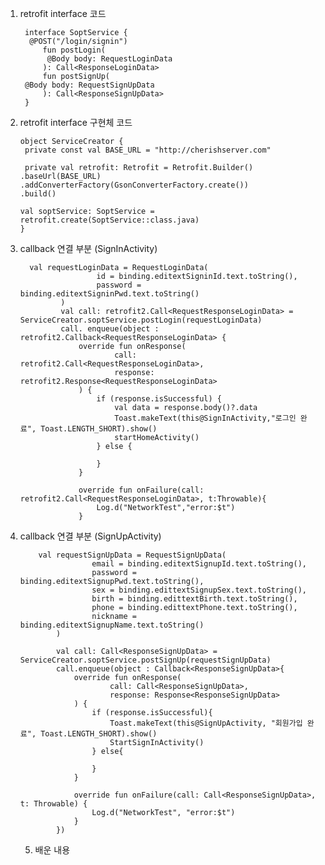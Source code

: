 1. retrofit interface 코드

        interface SoptService {
         @POST("/login/signin")
            fun postLogin(
             @Body body: RequestLoginData
            ): Call<ResponseLoginData>
            fun postSignUp(
        @Body body: RequestSignUpData
            ): Call<ResponseSignUpData>
        }
  
 2. retrofit interface 구현체 코드
 
        object ServiceCreator {
         private const val BASE_URL = "http://cherishserver.com"

         private val retrofit: Retrofit = Retrofit.Builder()
        .baseUrl(BASE_URL)
        .addConverterFactory(GsonConverterFactory.create())
        .build()

        val soptService: SoptService = retrofit.create(SoptService::class.java)
        }

3. callback 연결 부분 (SignInActivity)

         val requestLoginData = RequestLoginData(
                        id = binding.editextSigninId.text.toString(),
                        password = binding.editextSigninPwd.text.toString()
                )
                val call: retrofit2.Call<RequestResponseLoginData> = ServiceCreator.soptService.postLogin(requestLoginData)
                call. enqueue(object : retrofit2.Callback<RequestResponseLoginData> {
                    override fun onResponse(
                            call: retrofit2.Call<RequestResponseLoginData>,
                            response: retrofit2.Response<RequestResponseLoginData>
                    ) {
                        if (response.isSuccessful) {
                            val data = response.body()?.data
                            Toast.makeText(this@SignInActivity,"로그인 완료", Toast.LENGTH_SHORT).show()
                            startHomeActivity()
                        } else {

                        }
                    }

                    override fun onFailure(call: retrofit2.Call<RequestResponseLoginData>, t:Throwable){
                        Log.d("NetworkTest","error:$t")
                    }
            
 4. callback 연결 부분 (SignUpActivity)

            val requestSignUpData = RequestSignUpData(
                        email = binding.editextSignupId.text.toString(),
                        password = binding.editextSignupPwd.text.toString(),
                        sex = binding.edittextSignupSex.text.toString(),
                        birth = binding.edittextBirth.text.toString(),
                        phone = binding.edittextPhone.text.toString(),
                        nickname = binding.editextSignupName.text.toString()
                )

                val call: Call<ResponseSignUpData> = ServiceCreator.soptService.postSignUp(requestSignUpData)
                call.enqueue(object : Callback<ResponseSignUpData>{
                    override fun onResponse(
                            call: Call<ResponseSignUpData>,
                            response: Response<ResponseSignUpData>
                    ) {
                        if (response.isSuccessful){
                            Toast.makeText(this@SignUpActivity, "회원가입 완료", Toast.LENGTH_SHORT).show()
                            StartSignInActivity()
                        } else{

                        }
                    }

                    override fun onFailure(call: Call<ResponseSignUpData>, t: Throwable) {
                        Log.d("NetworkTest", "error:$t")
                    }
                })
    
    5. 배운 내용 

